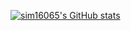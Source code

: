 [![sim16065's GitHub stats](https://github-readme-stats.vercel.app/api?username=sim16065)](https://github.com/sim16065/github-readme-stats)
